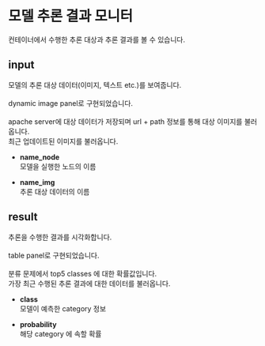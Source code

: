 # 모델 추론 결과 모니터
컨테이너에서 수행한 추론 대상과 추론 결과를 볼 수 있습니다.<br>

## input
모델의 추론 대상 데이터(이미지, 텍스트 etc.)를 보여줍니다.<br>
<br>
dynamic image panel로 구현되었습니다.<br>
<br>
apache server에 대상 데이터가 저장되며 url + path 정보를 통해 대상 이미지를 불러옵니다.<br>
최근 업데이트된 이미지를 불러옵니다.<br>

- **name_node**<br>
  모델을 실행한 노드의 이름
  
- **name_img**<br>
  추론 대상 데이터의 이름

## result
추론을 수행한 결과를 시각화합니다.<br>
<br>
table panel로 구현되었습니다.<br>
<br>
분류 문제에서 top5 classes 에 대한 확률값입니다.<br>
가장 최근 수행된 추론 결과에 대한 데이터를 불러옵니다.<br>

- **class**<br>
  모델이 예측한 category 정보

- **probability**<br>
  해당 category 에 속할 확률
